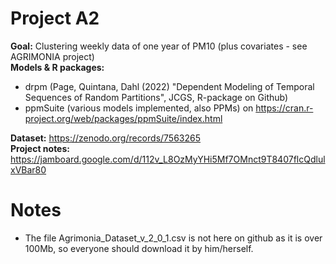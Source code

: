 # Project A2

**Goal:** Clustering weekly data of one year of PM10 (plus covariates - see AGRIMONIA project)   
**Models & R packages:**   
- drpm (Page, Quintana, Dahl (2022) "Dependent Modeling of Temporal Sequences of Random Partitions", JCGS, R-package on Github)    
- ppmSuite (various models implemented, also PPMs) on https://cran.r-project.org/web/packages/ppmSuite/index.html   

**Dataset:** https://zenodo.org/records/7563265   
**Project notes:** https://jamboard.google.com/d/112v_L8OzMyYHi5Mf7OMnct9T8407flcQdlulxVBar80


# Notes
- The file Agrimonia_Dataset_v_2_0_1.csv is not here on github as it is over 100Mb, so everyone should download it by him/herself.